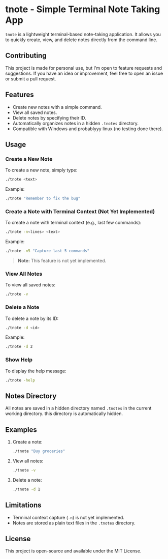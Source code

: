 # tnote - Simple Terminal Note Taking App

`tnote` is a lightweight terminal-based note-taking application. It allows you to quickly create, view, and delete notes directly from the command line.

## Contributing

This project is made for personal use, but I'm open to feature requests and suggestions. If you have an idea or improvement, feel free to open an issue or submit a pull request.

## Features

- Create new notes with a simple command.
- View all saved notes.
- Delete notes by specifying their ID.
- Automatically organizes notes in a hidden `.tnotes` directory.
- Compatible with Windows and probablyyy linux (no testing done there).

## Usage

### Create a New Note

To create a new note, simply type:

```bash
./tnote <text>
```

Example:

```bash
./tnote "Remember to fix the bug"
```

### Create a Note with Terminal Context (Not Yet Implemented)

To create a note with terminal context (e.g., last few commands):

```bash
./tnote -n<lines> <text>
```

Example:

```bash
./tnote -n5 "Capture last 5 commands"
```

> **Note:** This feature is not yet implemented.

### View All Notes

To view all saved notes:

```bash
./tnote -v
```

### Delete a Note

To delete a note by its ID:

```bash
./tnote -d <id>
```

Example:

```bash
./tnote -d 2
```

### Show Help

To display the help message:

```bash
./tnote -help
```

## Notes Directory

All notes are saved in a hidden directory named `.tnotes` in the current working directory. this directory is automatically hidden.

## Examples

1. Create a note:

   ```bash
   ./tnote "Buy groceries"
   ```

2. View all notes:

   ```bash
   ./tnote -v
   ```

3. Delete a note:

   ```bash
   ./tnote -d 1
   ```

## Limitations

- Terminal context capture (`-n`) is not yet implemented.
- Notes are stored as plain text files in the `.tnotes` directory.

## License

This project is open-source and available under the MIT License.
